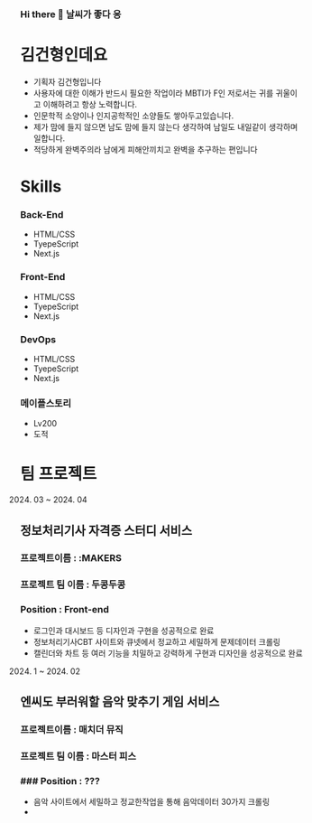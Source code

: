 ### Hi there 👋 날씨가 좋다 응

<!--
**GHyung/GHyung** is a ✨ _special_ ✨ repository because its `README.md` (this file) appears on your GitHub profile.

Here are some ideas to get you started:

- 🔭 I’m currently working on ...
- 🌱 I’m currently learning ...
- 👯 I’m looking to collaborate on ...
- 🤔 I’m looking for help with ...
- 💬 Ask me about ...
- 📫 How to reach me: ...
- 😄 Pronouns: ...
- ⚡ Fun fact: ...
-->
# 김건형인데요
* 기획자 김건형입니다
* 사용자에 대한 이해가 반드시 필요한 작업이라 MBTI가 F인 저로서는 귀를 귀울이고 이해하려고 항상 노력합니다.
* 인문학적 소양이나 인지공학적인 소양들도 쌓아두고있습니다.
* 제가 맘에 들지 않으면 남도 맘에 들지 않는다 생각하여 남일도 내일같이 생각하며 일합니다.
* 적당하게 완벽주의라 남에게 피해안끼치고 완벽을 추구하는 편입니다 


# Skills

### Back-End

* HTML/CSS 
* TyepeScript
* Next.js

### Front-End

* HTML/CSS 
* TyepeScript
* Next.js

### DevOps

* HTML/CSS 
* TyepeScript
* Next.js

### 메이플스토리

* Lv200
* 도적



# 팀 프로젝트

2024. 03 ~ 2024. 04
## 정보처리기사 자격증 스터디 서비스 
### 프로젝트이름 : :MAKERS
### 프로젝트 팀 이름 : 두콩두콩
### Position : Front-end

* 로그인과 대시보드 등 디자인과 구현을 성공적으로 완료
* 정보처리기사CBT 사이트와 큐넷에서 정교하고 세밀하게 문제데이터 크롤링
* 캘린더와 차트 등 여러 기능을 치밀하고 강력하게 구현과 디자인을 성공적으로 완료

2024. 1 ~ 2024. 02
## 엔씨도 부러워할 음악 맞추기 게임 서비스
### 프로젝트이름 : 매치더 뮤직
### 프로젝트 팀 이름 : 마스터 피스
### ### Position : ???

* 음악 사이트에서 세밀하고 정교한작업을 통해 음악데이터 30가지 크롤링
* 


